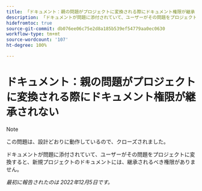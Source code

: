 ```yaml
---
title: 「ドキュメント：親の問題がプロジェクトに変換される際にドキュメント権限が継承されない」
description: 「ドキュメントが問題に添付されていて、ユーザーがその問題をプロジェクトに変換すると、新規プロジェクトのドキュメントには、継承されるべき権限がありません。」
hidefromtoc: true
source-git-commit: db076ee06c75e2d8a185b539ef54779aa0ec0630
workflow-type: tm+mt
source-wordcount: '107'
ht-degree: 100%

---
```



# ドキュメント：親の問題がプロジェクトに変換される際にドキュメント権限が継承されない

>[!NOTE]
>
>この問題は、設計どおりに動作しているので、クローズされました。

<!--This issue is on both WF and WFP TOCs-->

ドキュメントが問題に添付されていて、ユーザーがその問題をプロジェクトに変換すると、新規プロジェクトのドキュメントには、継承されるべき権限がありません。

_最初に報告されたのは 2022年12月5日です。_

